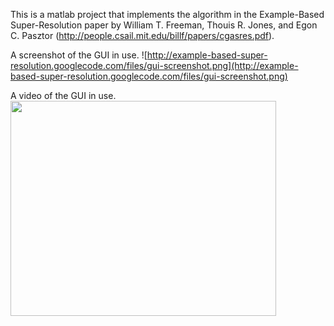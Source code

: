 This is a matlab project that implements the algorithm in the Example-Based Super-Resolution paper by William T. Freeman, Thouis R. Jones, and Egon C. Pasztor (http://people.csail.mit.edu/billf/papers/cgasres.pdf).

A screenshot of the GUI in use.
![http://example-based-super-resolution.googlecode.com/files/gui-screenshot.png](http://example-based-super-resolution.googlecode.com/files/gui-screenshot.png)

A video of the GUI in use.
<br />
<a href='http://www.youtube.com/watch?feature=player_embedded&v=UF8VLgBVdvI' target='_blank'><img src='http://img.youtube.com/vi/UF8VLgBVdvI/0.jpg' width='425' height=344 /></a>